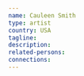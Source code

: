 ```yaml
---
name: Cauleen Smith
type: artist
country: USA
tagline:
description:
related-persons:
connections:
---
```

